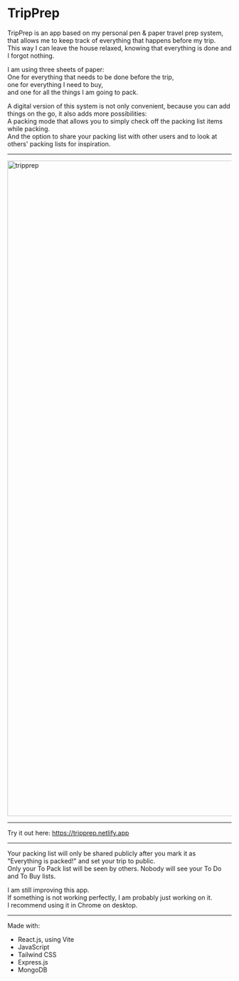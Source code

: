 # TripPrep

TripPrep is an app based on my personal pen & paper travel prep system,<br />
that allows me to keep track of everything that happens before my trip.<br />
This way I can leave the house relaxed, knowing that everything is done and I forgot nothing.

I am using three sheets of paper:<br />
One for everything that needs to be done before the trip,<br />
one for everything I need to buy,<br />
and one for all the things I am going to pack.

A digital version of this system is not only convenient, because you can add things on the go,
it also adds more possibilities:<br />
A packing mode that allows you to simply check off the packing list items while packing.<br />
And the option to share your packing list with other users and to look at others' packing lists for inspiration.

---
<img width="1470" alt="tripprep" src="https://github.com/user-attachments/assets/588cf068-81f7-4d3d-8244-bc344cf6d4e6" />

---

Try it out here: https://tripprep.netlify.app

---   
    
Your packing list will only be shared publicly after you mark it as "Everything is packed!" and set your trip to public.<br />
Only your To Pack list will be seen by others. Nobody will see your To Do and To Buy lists.

I am still improving this app.<br />
If something is not working perfectly, I am probably just working on it.<br />
I recommend using it in Chrome on desktop.  

---   
    
Made with:  
- React.js, using Vite
- JavaScript 
- Tailwind CSS  
- Express.js
- MongoDB
     
